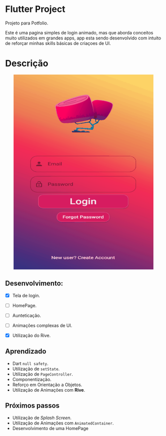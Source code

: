 # Flutter Project

Projeto para Potfolio.

Este é uma pagina simples de login animado, mas que aborda conceitos muito utilizados em grandes apps,
app esta sendo desenvolvido com intuito de reforçar minhas skills básicas de criaçoes de UI.

# Descrição

 <p align="center">
 <img  width="450" height="625" src="assets/readme/Animation.gif">
<p/>

 ## Desenvolvimento:
 - [x] Tela de login.
 - [ ] HomePage.
 - [ ] Aunteticação.
 - [ ] Animações complexas de UI.
 - [x] Utilização do Rive.

 
 ## Aprendizado
* Dart `null safety`. 
* Utilização de `setState`.
* Utilização de `PageController`.
* Componentização.
* Reforço em Orientação a Objetos.
* Utilização de Animações com **Rive**.

 ## Próximos passos

* Utilização de *Splash Screen*.
* Utilização de Animações com `AnimatedContainer`.
* Desenvolvimento de uma HomePage 
